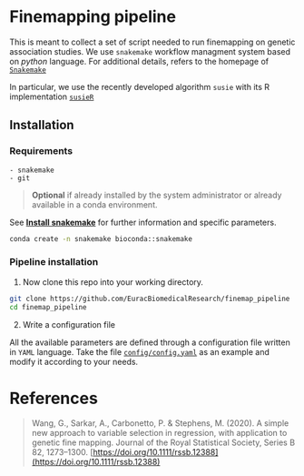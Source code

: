 # Finemapping pipeline

This is meant to collect a set of script needed to run finemapping on genetic association studies.
We use `snakemake` workflow managment system based on  *python* language. For additional details, refers to the homepage 
of [`Snakemake`](https://snakemake.github.io)

In particular, we use the recently developed algorithm `susie` with its R implementation [`susieR`](https://stephenslab.github.io/susieR/index.html)

## Installation

### Requirements

```
- snakemake
- git
```

> **Optional** if already installed by the system administrator or already available in a conda environment.

See [**Install snakemake**](https://snakemake.readthedocs.io/en/stable/getting_started/installation.html) for further 
information and specific parameters.

```bash
conda create -n snakemake bioconda::snakemake
```

### Pipeline installation

1. Now clone this repo into your working directory.

```bash
git clone https://github.com/EuracBiomedicalResearch/finemap_pipeline
cd finemap_pipeline
```

2. Write a configuration file

All the available parameters are defined through a configuration file written in `YAML` language.
Take the file [`config/config.yaml`](config/config.yaml) as an example and modify it according to your needs.


# References
 
> Wang, G., Sarkar, A., Carbonetto, P. & Stephens, M. (2020). A simple new approach to variable selection in regression, with application to genetic fine mapping. Journal of the Royal Statistical Society, Series B 82, 1273–1300. [https://doi.org/10.1111/rssb.12388](https://doi.org/10.1111/rssb.12388)
